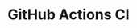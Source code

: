 # GitHub Actions CI
































































































































































































































































































































































































































































































































































































































































































































































































































































































































































































































































































































































































































































































































































































































































































































































































































































































































































































































































































































































































































































































































































































































































































































































































































































































































































































































































































































































































































































































































































































































































































































































































































































































































































































































































































































































































































































































































